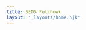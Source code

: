 ```yaml
---
title: SEDS Pulchowk
layout: "_layouts/home.njk"
---
```


<!-- <h1>hello world</h1> -->
<!-- <img src="/assets/_images/seds-pulchowk.png" alt="this logo" width=300px> -->

